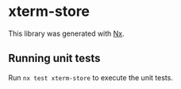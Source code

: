 # xterm-store

This library was generated with [Nx](https://nx.dev).

## Running unit tests

Run `nx test xterm-store` to execute the unit tests.
